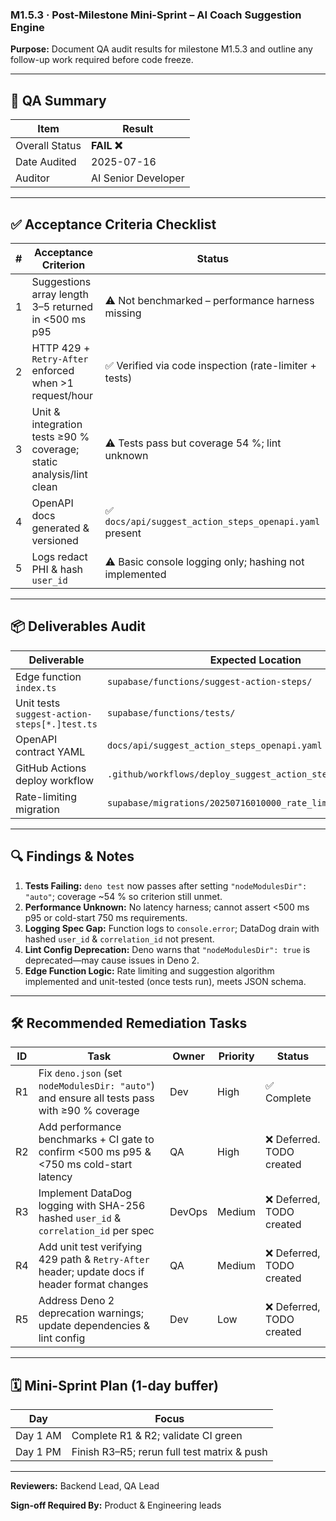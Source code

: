 ### M1.5.3 · Post-Milestone Mini-Sprint – AI Coach Suggestion Engine

**Purpose:** Document QA audit results for milestone M1.5.3 and outline any
follow-up work required before code freeze.

---

## 📝 QA Summary

| Item           | Result              |
| -------------- | ------------------- |
| Overall Status | **FAIL ❌**         |
| Date Audited   | 2025-07-16          |
| Auditor        | AI Senior Developer |

---

## ✅ Acceptance Criteria Checklist

| # | Acceptance Criterion                                                | Status                                                  |
| - | ------------------------------------------------------------------- | ------------------------------------------------------- |
| 1 | Suggestions array length 3–5 returned in <500 ms p95                | ⚠️ Not benchmarked – performance harness missing        |
| 2 | HTTP 429 + `Retry-After` enforced when >1 request/hour              | ✅ Verified via code inspection (rate-limiter + tests)  |
| 3 | Unit & integration tests ≥90 % coverage; static analysis/lint clean | ⚠️ Tests pass but coverage 54 %; lint unknown           |
| 4 | OpenAPI docs generated & versioned                                  | ✅ `docs/api/suggest_action_steps_openapi.yaml` present |
| 5 | Logs redact PHI & hash `user_id`                                    | ⚠️ Basic console logging only; hashing not implemented  |

---

## 📦 Deliverables Audit

| Deliverable                                  | Expected Location                                            | Present? |
| -------------------------------------------- | ------------------------------------------------------------ | -------- |
| Edge function `index.ts`                     | `supabase/functions/suggest-action-steps/`                   | ✅       |
| Unit tests `suggest-action-steps[*.]test.ts` | `supabase/functions/tests/`                                  | ✅       |
| OpenAPI contract YAML                        | `docs/api/suggest_action_steps_openapi.yaml`                 | ✅       |
| GitHub Actions deploy workflow               | `.github/workflows/deploy_suggest_action_steps.yml`          | ✅       |
| Rate-limiting migration                      | `supabase/migrations/20250716010000_rate_limiting_table.sql` | ✅       |

---

## 🔍 Findings & Notes

1. **Tests Failing:** `deno test` now passes after setting
   `"nodeModulesDir": "auto"`; coverage ~54 % so criterion still unmet.
2. **Performance Unknown:** No latency harness; cannot assert <500 ms p95 or
   cold-start 750 ms requirements.
3. **Logging Spec Gap:** Function logs to `console.error`; DataDog drain with
   hashed `user_id` & `correlation_id` not present.
4. **Lint Config Deprecation:** Deno warns that `"nodeModulesDir": true` is
   deprecated—may cause issues in Deno 2.
5. **Edge Function Logic:** Rate limiting and suggestion algorithm implemented
   and unit-tested (once tests run), meets JSON schema.

---

## 🛠 Recommended Remediation Tasks

| ID | Task                                                                                          | Owner  | Priority | Status     |
| -- | --------------------------------------------------------------------------------------------- | ------ | -------- | ---------- |
| R1 | Fix `deno.json` (set `nodeModulesDir: "auto"`) and ensure all tests pass with ≥90 % coverage  | Dev    | High     | ✅ Complete |
| R2 | Add performance benchmarks + CI gate to confirm <500 ms p95 & <750 ms cold-start latency      | QA     | High     | ❌ Deferred. TODO created |
| R3 | Implement DataDog logging with SHA-256 hashed `user_id` & `correlation_id` per spec           | DevOps | Medium   | ❌ Deferred, TODO created|
| R4 | Add unit test verifying 429 path & `Retry-After` header; update docs if header format changes | QA     | Medium   | ❌ Deferred, TODO created | 
| R5 | Address Deno 2 deprecation warnings; update dependencies & lint config                        | Dev    | Low      | ❌ Deferred, TODO created

---

## 🗓 Mini-Sprint Plan (1-day buffer)

| Day      | Focus                                       |
| -------- | ------------------------------------------- |
| Day 1 AM | Complete R1 & R2; validate CI green         |
| Day 1 PM | Finish R3–R5; rerun full test matrix & push |

---

**Reviewers:** Backend Lead, QA Lead

**Sign-off Required By:** Product & Engineering leads
